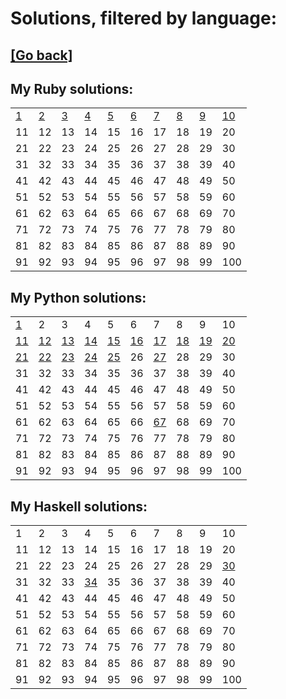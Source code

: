 # Solutions, filtered by language:

## [[Go back]](README.md)

## My Ruby solutions:
|                              |                              |                              |                              |                              |                              |                              |                              |                              |                                |
| ---------------------------- | ---------------------------- | ---------------------------- | ---------------------------- | ---------------------------- | ---------------------------- | ---------------------------- | ---------------------------- | ---------------------------- | ------------------------------ |
| [1](solutions/001/solve1.rb) | [2](solutions/002/solve2.rb) | [3](solutions/003/solve3.rb) | [4](solutions/004/solve4.rb) | [5](solutions/005/solve5.rb) | [6](solutions/006/solve6.rb) | [7](solutions/007/solve7.rb) | [8](solutions/008/solve8.rb) | [9](solutions/009/solve9.rb) | [10](solutions/010/solve10.rb) |
| 11                           | 12                           | 13                           | 14                           | 15                           | 16                           | 17                           | 18                           | 19                           | 20                             |
| 21                           | 22                           | 23                           | 24                           | 25                           | 26                           | 27                           | 28                           | 29                           | 30                             |
| 31                           | 32                           | 33                           | 34                           | 35                           | 36                           | 37                           | 38                           | 39                           | 40                             |
| 41                           | 42                           | 43                           | 44                           | 45                           | 46                           | 47                           | 48                           | 49                           | 50                             |
| 51                           | 52                           | 53                           | 54                           | 55                           | 56                           | 57                           | 58                           | 59                           | 60                             |
| 61                           | 62                           | 63                           | 64                           | 65                           | 66                           | 67                           | 68                           | 69                           | 70                             |
| 71                           | 72                           | 73                           | 74                           | 75                           | 76                           | 77                           | 78                           | 79                           | 80                             |
| 81                           | 82                           | 83                           | 84                           | 85                           | 86                           | 87                           | 88                           | 89                           | 90                             |
| 91                           | 92                           | 93                           | 94                           | 95                           | 96                           | 97                           | 98                           | 99                           | 100                            |


## My Python solutions:
|                                |                                |                                |                                |                                |                                |                                |                                |                                |                                |
| ------------------------------ | ------------------------------ | ------------------------------ | ------------------------------ | ------------------------------ | ------------------------------ | ------------------------------ | ------------------------------ | ------------------------------ | ------------------------------ |
| [1](solutions/001/solve1.py)   | 2                              | 3                              | 4                              | 5                              | 6                              | 7                              | 8                              | 9                              | 10                             |
| [11](solutions/011/solve11.py) | [12](solutions/012/solve12.py) | [13](solutions/013/solve13.py) | [14](solutions/014/solve14.py) | [15](solutions/015/solve15.py) | [16](solutions/016/solve16.py) | [17](solutions/017/solve17.py) | [18](solutions/018/solve18.py) | [19](solutions/019/solve19.py) | [20](solutions/020/solve20.py) |
| [21](solutions/021/solve21.py) | [22](solutions/022/solve22.py) | [23](solutions/023/solve23.py) | [24](solutions/024/solve24.py) | [25](solutions/025/solve25.py) | 26                             | [27](solutions/027/solve27.py) | 28                             | 29                             | 30                             |
| 31                             | 32                             | 33                             | 34                             | 35                             | 36                             | 37                             | 38                             | 39                             | 40                             |
| 41                             | 42                             | 43                             | 44                             | 45                             | 46                             | 47                             | 48                             | 49                             | 50                             |
| 51                             | 52                             | 53                             | 54                             | 55                             | 56                             | 57                             | 58                             | 59                             | 60                             |
| 61                             | 62                             | 63                             | 64                             | 65                             | 66                             | [67](solutions/067/solve67.py) | 68                             | 69                             | 70                             |
| 71                             | 72                             | 73                             | 74                             | 75                             | 76                             | 77                             | 78                             | 79                             | 80                             |
| 81                             | 82                             | 83                             | 84                             | 85                             | 86                             | 87                             | 88                             | 89                             | 90                             |
| 91                             | 92                             | 93                             | 94                             | 95                             | 96                             | 97                             | 98                             | 99                             | 100                            |


## My Haskell solutions:
|    |    |    |                                |    |    |    |    |    |                                |
| -- | -- | -- | ------------------------------ | -- | -- | -- | -- | -- | ------------------------------ |
| 1  | 2  | 3  | 4                              | 5  | 6  | 7  | 8  | 9  | 10                             |
| 11 | 12 | 13 | 14                             | 15 | 16 | 17 | 18 | 19 | 20                             |
| 21 | 22 | 23 | 24                             | 25 | 26 | 27 | 28 | 29 | [30](solutions/030/solve30.hs) |
| 31 | 32 | 33 | [34](solutions/034/solve34.hs) | 35 | 36 | 37 | 38 | 39 | 40                             |
| 41 | 42 | 43 | 44                             | 45 | 46 | 47 | 48 | 49 | 50                             |
| 51 | 52 | 53 | 54                             | 55 | 56 | 57 | 58 | 59 | 60                             |
| 61 | 62 | 63 | 64                             | 65 | 66 | 67 | 68 | 69 | 70                             |
| 71 | 72 | 73 | 74                             | 75 | 76 | 77 | 78 | 79 | 80                             |
| 81 | 82 | 83 | 84                             | 85 | 86 | 87 | 88 | 89 | 90                             |
| 91 | 92 | 93 | 94                             | 95 | 96 | 97 | 98 | 99 | 100                            |

